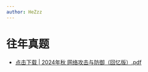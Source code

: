 ```yaml
---
author: HeZzz
---
```


# 往年真题

- [点击下载 | 2024年秋 网络攻击与防御（回忆版）.pdf](https://cs-speedrun.github.io/cs-speedrun-documents/%E7%BD%91%E7%BB%9C%E6%94%BB%E5%87%BB%E4%B8%8E%E9%98%B2%E5%BE%A1/%E5%BE%80%E5%B9%B4%E7%9C%9F%E9%A2%98/2024%E5%B9%B4%E7%A7%8B%20%E7%BD%91%E7%BB%9C%E6%94%BB%E5%87%BB%E4%B8%8E%E9%98%B2%E5%BE%A1%EF%BC%88%E5%9B%9E%E5%BF%86%E7%89%88%EF%BC%89.pdf)